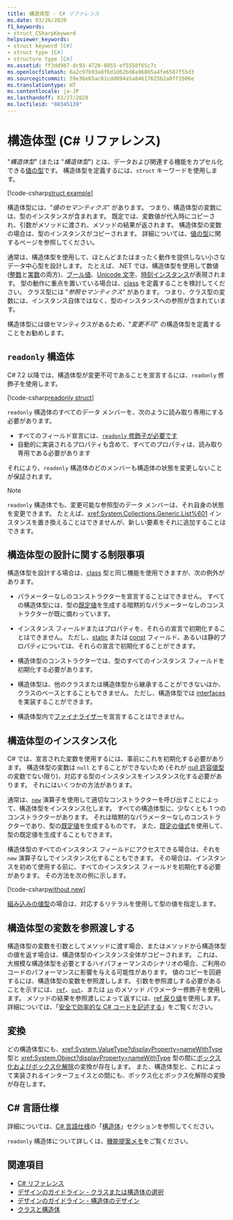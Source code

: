 ```yaml
---
title: 構造体型 - C# リファレンス
ms.date: 03/26/2020
f1_keywords:
- struct_CSharpKeyword
helpviewer_keywords:
- struct keyword [C#]
- struct type [C#]
- structure type [C#]
ms.assetid: ff3dd9b7-dc93-4720-8855-ef5558f65c7c
ms.openlocfilehash: 6a2c97b93a8f6d1d62bd8a96865a4fe6587f55d3
ms.sourcegitcommit: 59e36e65ac81cdd094a5a84617625b2a0ff3506e
ms.translationtype: HT
ms.contentlocale: ja-JP
ms.lasthandoff: 03/27/2020
ms.locfileid: "80345139"
---
```

# <a name="structure-types-c-reference"></a>構造体型 (C# リファレンス)

"*構造体型*" (または "*構造体型*") とは、データおよび関連する機能をカプセル化できる[値の型](value-types.md)です。 構造体型を定義するには、`struct` キーワードを使用します。

[!code-csharp[struct example](snippets/StructType.cs#StructExample)]

構造体型には、"*値のセマンティクス*" があります。 つまり、構造体型の変数には、型のインスタンスが含まれます。 既定では、変数値が代入時にコピーされ、引数がメソッドに渡され、メソッドの結果が返されます。 構造体型の変数の場合は、型のインスタンスがコピーされます。 詳細については、[値の型](value-types.md)に関するページを参照してください。

通常は、構造体型を使用して、ほとんどまたはまったく動作を提供しない小さなデータ中心型を設計します。 たとえば、.NET では、構造体型を使用して数値 ([整数](integral-numeric-types.md)と[実数](floating-point-numeric-types.md)の両方)、[ブール値](bool.md)、[Unicode 文字](char.md)、[時刻インスタンス](xref:System.DateTime)が表現されます。 型の動作に重点を置いている場合は、[class](../keywords/class.md) を定義することを検討してください。 クラス型には "*参照セマンティクス*" があります。 つまり、クラス型の変数には、インスタンス自体ではなく、型のインスタンスへの参照が含まれています。

構造体型には値セマンティクスがあるため、"*変更不可*" の構造体型を定義することをお勧めします。

## <a name="readonly-struct"></a>`readonly` 構造体

C# 7.2 以降では、構造体型が変更不可であることを宣言するには、`readonly` 修飾子を使用します。

[!code-csharp[readonly struct](snippets/StructType.cs#ReadonlyStruct)]

`readonly` 構造体のすべてのデータ メンバーを、次のように読み取り専用にする必要があります。

- すべてのフィールド宣言には、[`readonly` 修飾子が必要です](../keywords/readonly.md)
- 自動的に実装されるプロパティも含めて、すべてのプロパティは、読み取り専用である必要があります

それにより、`readonly` 構造体のどのメンバーも構造体の状態を変更しないことが保証されます。

> [!NOTE]
> `readonly` 構造体でも、変更可能な参照型のデータ メンバーは、それ自身の状態を変更できます。 たとえば、<xref:System.Collections.Generic.List%601> インスタンスを置き換えることはできませんが、新しい要素をそれに追加することはできます。

## <a name="limitations-with-the-design-of-a-structure-type"></a>構造体型の設計に関する制限事項

構造体型を設計する場合は、[class](../keywords/class.md) 型と同じ機能を使用できますが、次の例外があります。

- パラメーターなしのコンストラクターを宣言することはできません。 すべての構造体型には、型の[既定値](default-values.md)を生成する暗黙的なパラメーターなしのコンストラクターが既に備わっています。

- インスタンス フィールドまたはプロパティを、それらの宣言で初期化することはできません。 ただし、[static](../keywords/static.md) または [const](../keywords/const.md) フィールド、あるいは静的プロパティについては、それらの宣言で初期化することができます。

- 構造体型のコンストラクターでは、型のすべてのインスタンス フィールドを初期化する必要があります。

- 構造体型は、他のクラスまたは構造体型から継承することができないほか、クラスのベースとすることもできません。 ただし、構造体型では [interfaces](../keywords/interface.md) を実装することができます。

- 構造体型内で[ファイナライザー](../../programming-guide/classes-and-structs/destructors.md)を宣言することはできません。

## <a name="instantiation-of-a-structure-type"></a>構造体型のインスタンス化

C# では、宣言された変数を使用するには、事前にこれを初期化する必要があります。 構造体型の変数は `null` とすることができないため (それが [null 許容値型](nullable-value-types.md)の変数でない限り)、対応する型のインスタンスをインスタンス化する必要があります。 それにはいくつかの方法があります。

通常は、[`new`](../operators/new-operator.md) 演算子を使用して適切なコンストラクターを呼び出すことによって、構造体型をインスタンス化します。 すべての構造体型に、少なくとも 1 つのコンストラクターがあります。 それは暗黙的なパラメーターなしのコンストラクターであり、型の[既定値](default-values.md)を生成するものです。 また、[既定の値式](../operators/default.md)を使用して、型の既定値を生成することもできます。

構造体型のすべてのインスタンス フィールドにアクセスできる場合は、それを `new` 演算子なしでインスタンス化することもできます。 その場合は、インスタンスを初めて使用する前に、すべてのインスタンス フィールドを初期化する必要があります。 その方法を次の例に示します。

[!code-csharp[without new](snippets/StructType.cs#WithoutNew)]

[組み込みの値型](value-types.md#built-in-value-types)の場合は、対応するリテラルを使用して型の値を指定します。

## <a name="passing-structure-type-variables-by-reference"></a>構造体型の変数を参照渡しする

構造体型の変数を引数としてメソッドに渡す場合、またはメソッドから構造体型の値を返す場合は、構造体型のインスタンス全体がコピーされます。 これは、大規模な構造体型を必要とするハイパフォーマンスのシナリオの場合、ご利用のコードのパフォーマンスに影響を与える可能性があります。 値のコピーを回避するには、構造体型の変数を参照渡しします。 引数を参照渡しする必要があることを示すには、[`ref`](../keywords/ref.md#passing-an-argument-by-reference)、[`out`](../keywords/out-parameter-modifier.md)、または [`in`](../keywords/in-parameter-modifier.md) のメソッド パラメーター修飾子を使用します。 メソッドの結果を参照渡しによって返すには、[ref 戻り値](../../programming-guide/classes-and-structs/ref-returns.md)を使用します。 詳細については、「[安全で効率的な C# コードを記述する](../../write-safe-efficient-code.md)」をご覧ください。

## <a name="conversions"></a>変換

どの構造体型にも、<xref:System.ValueType?displayProperty=nameWithType> 型と <xref:System.Object?displayProperty=nameWithType> 型の間に[ボックス化およびボックス化解除](../../programming-guide/types/boxing-and-unboxing.md)の変換が存在します。 また、構造体型と、これによって実装されるインターフェイスとの間にも、ボックス化とボックス化解除の変換が存在します。

## <a name="c-language-specification"></a>C# 言語仕様

詳細については、[C# 言語仕様](~/_csharplang/spec/introduction.md)の「[構造体](~/_csharplang/spec/structs.md)」セクションを参照してください。

`readonly` 構造体について詳しくは、[機能提案メモ](~/_csharplang/proposals/csharp-7.2/readonly-ref.md#readonly-structs)をご覧ください。

## <a name="see-also"></a>関連項目

- [C# リファレンス](../index.md)
- [デザインのガイドライン - クラスまたは構造体の選択](../../../standard/design-guidelines/choosing-between-class-and-struct.md)
- [デザインのガイドライン - 構造体のデザイン](../../../standard/design-guidelines/struct.md)
- [クラスと構造体](../../programming-guide/classes-and-structs/index.md)
